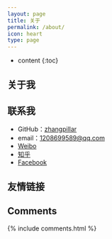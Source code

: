 ```yaml
---
layout: page
title: 关于
permalink: /about/
icon: heart
type: page
---
```


* content
{:toc}

## 关于我


## 联系我

* GitHub：[zhangpillar](https://github.com/zhangpillar)
* email：1208699589@qq.com
* [Weibo](http://weibo.com/)
* [知乎](https://www.zhihu.com/people/xiaodong1314)
* [Facebook](https://www.facebook.com/)

## 友情链接

## Comments

{% include comments.html %}
